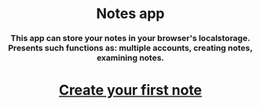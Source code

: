 <div align="center">

# Notes app

### This app can store your notes in your browser's localstorage. Presents such functions as: multiple accounts, creating notes, examining notes.

# [Create your first note](https://s1000dev.github.io/notes/) 

</div>
